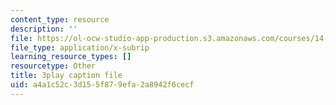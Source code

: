 ```yaml
---
content_type: resource
description: ''
file: https://ol-ocw-studio-app-production.s3.amazonaws.com/courses/14-01sc-principles-of-microeconomics-fall-2011/a4a1c52c3d155f879efa2a8942f6cecf_aflMMnyAO0E.vtt
file_type: application/x-subrip
learning_resource_types: []
resourcetype: Other
title: 3play caption file
uid: a4a1c52c-3d15-5f87-9efa-2a8942f6cecf
---
```

